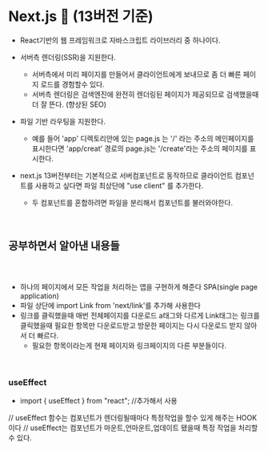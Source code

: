 # Next.js :green_book:   (13버전 기준)
-  React기반의 웹 프레임워크로 자바스크립트 라이브러리 중 하나이다.<br>
-  서버측 렌더링(SSR)을 지원한다.
    - 서버측에서 미리 페이지를 만들어서 클라이언트에게 보내므로 좀 더 빠른 페이지 로드를 경험할수 있다.<br>
    - 서버측 렌더링은 검색엔진에 완전히 렌더링된 페이지가 제공되므로 검색했을때 더 잘 뜬다. (향상된 SEO)<br>

-  파일 기반 라우팅을 지원한다. 
    - 예를 들어 'app' 디렉토리안에 있는 page.js 는 '/' 라는 주소의 메인페이지를 표시한다면 'app/creat' 경로의 page.js는 '/create'라는 주소의 페이지를 표시한다.<br>

-  next.js 13버전부터는 기본적으로 서버컴포넌트로 동작하므로 클라이언트 컴포넌트를 사용하고 싶다면 파일 최상단에 "use client" 를 추가한다. 
    - 두 컴포넌트를 혼합하려면 파일을 분리해서 컴포넌트를 불러와야한다.<br>

<br>

## 공부하면서 알아낸 내용들

<br>

### <Link>
- 하나의 페이지에서 모든 작업을 처리하는 앱을 구현하게 해준다 SPA(single page application)<br>
- 파일 상단에 import Link from 'next/link'를 추가해 사용한다<br>
- 링크를 클릭했을때 매번 전체페이지를 다운로드 a태그와 다르게 Link태그는 링크를 클릭했을때 필요한 항목만 다운로드받고 방문한 페이지는 다시 다운로드 받지 않아서 더 빠르다.
    - 필요한 항목이라는게 현재 페이지와 링크페이지의 다른 부분들이다. <br>

<br>

###  useEffect
+ import { useEffect } from "react"; //추가해서 사용



// useEffect 함수는 컴포넌트가 렌더링될때마다 특정작업을 할수 있게 해주는 HOOK이다
// useEffect는 컴포넌트가 마운트,언마운트,업데이트 됐을때 특정 작업을 처리할수 있다.
